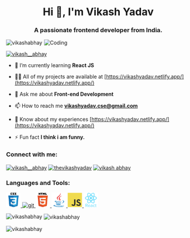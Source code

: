 <!-- ![MasterHead](https://encrypted-tbn0.gstatic.com/images?q=tbn:ANd9GcRWstXvCrjt5kLFco6esyZc3MZJDRgozn3wgg&usqp=CAU) --> 
<!-- put Bannner img above  -->
<h1 align="center">Hi 👋, I'm Vikash Yadav</h1>
<h3 align="center">A passionate frontend developer from India.</h3>
<img align="right" alt="Coding" width="400" src="https://camo.githubusercontent.com/e20822b4282c07ffd010cd05f855a6561d3b62358ca9e607e4901288dd748fcb/68747470733a2f2f63646e2e6472696262626c652e636f6d2f75736572732f323133313939332f73637265656e73686f74732f343934383733362f74686f75676874776f726b732d6769665f6472696262626c652e676966">

<p align="left"> <img src="https://komarev.com/ghpvc/?username=vikashabhay&label=Profile%20views&color=0e75b6&style=flat" alt="vikashabhay" /> </p>

<p align="left"> <a href="https://twitter.com/vikash__abhay" target="blank"><img src="https://img.shields.io/twitter/follow/vikash__abhay?logo=twitter&style=for-the-badge" alt="vikash__abhay" /></a> </p>

- 🌱 I’m currently learning **React JS**

- 👨‍💻 All of my projects are available at [https://vikashyadav.netlify.app/](https://vikashyadav.netlify.app/)

- 💬 Ask me about **Front-end Development**

- 📫 How to reach me **vikashyadav.cse@gmail.com**

- 📄 Know about my experiences [https://vikashyadav.netlify.app/](https://vikashyadav.netlify.app/)

- ⚡ Fun fact **I think i am funny.**

<h3 align="left">Connect with me:</h3>
<p align="left">
<a href="https://twitter.com/vikash__abhay" target="blank"><img align="center" src="https://raw.githubusercontent.com/rahuldkjain/github-profile-readme-generator/master/src/images/icons/Social/twitter.svg" alt="vikash__abhay" height="30" width="40" /></a>
<a href="https://linkedin.com/in/thevikashyadav" target="blank"><img align="center" src="https://raw.githubusercontent.com/rahuldkjain/github-profile-readme-generator/master/src/images/icons/Social/linked-in-alt.svg" alt="thevikashyadav" height="30" width="40" /></a>
<a href="https://www.youtube.com/c/vikash abhay" target="blank"><img align="center" src="https://raw.githubusercontent.com/rahuldkjain/github-profile-readme-generator/master/src/images/icons/Social/youtube.svg" alt="vikash abhay" height="30" width="40" /></a>
</p>

<h3 align="left">Languages and Tools:</h3>
<p align="left"> <a href="https://www.w3schools.com/css/" target="_blank" rel="noreferrer"> <img src="https://raw.githubusercontent.com/devicons/devicon/master/icons/css3/css3-original-wordmark.svg" alt="css3" width="40" height="40"/> </a> <a href="https://git-scm.com/" target="_blank" rel="noreferrer"> <img src="https://www.vectorlogo.zone/logos/git-scm/git-scm-icon.svg" alt="git" width="40" height="40"/> </a> <a href="https://www.w3.org/html/" target="_blank" rel="noreferrer"> <img src="https://raw.githubusercontent.com/devicons/devicon/master/icons/html5/html5-original-wordmark.svg" alt="html5" width="40" height="40"/> </a> <a href="https://www.java.com" target="_blank" rel="noreferrer"> <img src="https://raw.githubusercontent.com/devicons/devicon/master/icons/java/java-original.svg" alt="java" width="40" height="40"/> </a> <a href="https://developer.mozilla.org/en-US/docs/Web/JavaScript" target="_blank" rel="noreferrer"> <img src="https://raw.githubusercontent.com/devicons/devicon/master/icons/javascript/javascript-original.svg" alt="javascript" width="40" height="40"/> </a> <a href="https://reactjs.org/" target="_blank" rel="noreferrer"> <img src="https://raw.githubusercontent.com/devicons/devicon/master/icons/react/react-original-wordmark.svg" alt="react" width="40" height="40"/> </a> </p>

<p><img align="left" src="https://github-readme-stats.vercel.app/api/top-langs?username=vikashabhay&show_icons=true&locale=en&layout=compact" alt="vikashabhay" /></p>

<p>&nbsp;<img align="center" src="https://github-readme-stats.vercel.app/api?username=vikashabhay&show_icons=true&locale=en" alt="vikashabhay" /></p>

<p><img align="center" src="https://github-readme-streak-stats.herokuapp.com/?user=vikashabhay&" alt="vikashabhay" /></p>
